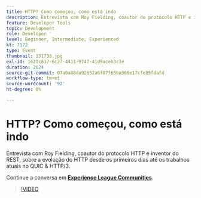 ```yaml
---
title: HTTP? Como começou, como está indo
description: Entrevista com Roy Fielding, coautor do protocolo HTTP e inventor do REST, sobre a evolução do HTTP desde os primeiros dias até os trabalhos atuais no QUIC & HTTP/3. Esta sessão foi entregue como parte do evento Conteúdo do Adobe Developers Live.
feature: Developer Tools
topic: Development
role: Developer
level: Beginner, Intermediate, Experienced
kt: 7172
type: Event
thumbnail: 331738.jpg
exl-id: 1621c837-6c27-4411-9747-41d9aceb3c1e
duration: 2624
source-git-commit: 07a0a88da92652a6f07f65ba369e17cfe85fdafd
workflow-type: tm+mt
source-wordcount: '92'
ht-degree: 0%

---
```


# HTTP? Como começou, como está indo

Entrevista com Roy Fielding, coautor do protocolo HTTP e inventor do REST, sobre a evolução do HTTP desde os primeiros dias até os trabalhos atuais no QUIC &amp; HTTP/3.

Continue a conversa em **[Experience League Communities](https://adobe.ly/36Yd3v6)**.

>[!VIDEO](https://video.tv.adobe.com/v/331738/?quality=12&learn=on&hidetitle=true)
